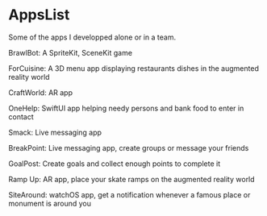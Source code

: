 # AppsList
Some of the apps I developped alone or in a team.


BrawlBot: A SpriteKit, SceneKit game

ForCuisine: A 3D menu app displaying restaurants dishes in the augmented reality world

CraftWorld: AR app

OneHelp: SwiftUI app helping needy persons and bank food to enter in contact

Smack: Live messaging app

BreakPoint: Live messaging app, create groups or message your friends

GoalPost: Create goals and collect enough points to complete it 

Ramp Up: AR app, place your skate ramps on the augmented reality world

SiteAround: watchOS app, get a notification whenever a famous place or monument is around you
